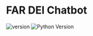 # FAR DEI Chatbot
[//]: # ([![Build Status]&#40;https://travis-ci.com/chyke007/credible.svg?branch=master&#41;]&#40;https://travis-ci.com/chyke007/credible&#41;)
![version](https://img.shields.io/badge/version-0.4.0-blue)
![Python Version](https://img.shields.io/badge/Python-v3.9.x-yellow)